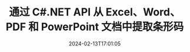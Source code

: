---
############################# Static ############################
layout: "auto-gen-parser"
date: 2024-02-13T17:01:05
draft: false
otherformats: dotm dotx epub html mht mhtml odp ods odt one otp ott pdf pps ppsx ppt

############################# Head ############################
head_title: ".NET 用于从 PDF、DOCX、PPTX、XLSX、EPUB 等提取条形码的 API"
head_description: "GroupDocs.Parser .NET API 允许软件开发者从 PDF、DOC、DOCX、PPT、PPTX、EML、MSG、XLS、XLSX、 .NET 个应用内的 CSV、ODT、RTF 和 EPUB 文档。"

############################# Header ############################
title: "通过 C#.NET API 从 Excel、Word、PDF 和 PowerPoint 文档中提取条形码"
description: "GroupDocs.Parser .NET API 允许程序员从 PDF、DOC、DOCX、PPT、PPTX、EML、MSG、XLS、XLSX、CSV 中提取条形码、ODT、RTF 和 EPUB 文档或页面区域。"
bg_image: "https://cms.admin.containerize.com/templates/aspose/App_Themes/V3/images/bg/header1.png"
bg_overlay: false
button:
    enable: true
    icon: "fas fa-arrow-down"
    label: "下载免费试用版"
    link: "https://downloads.groupdocs.com/parser/net"

############################# SubMenu ############################
submenu:
    enable: true

    left:
        img_alt: "GroupDocs.Parser for .NET"
        image: "https://cms.admin.containerize.com/templates/groupdocs/images/product-logos/90x90-noborder/groupdocs-parser-net.png"
        product: "GroupDocs.Parser"
        platform: ".NET"

    middle:
        button:

            # button loop
            - link: "https://apireference.groupdocs.com/parser/net"
              text: "API参考"

            # button loop
            - link: "https://github.com/groupdocs-parser"
              text: "代码示例"

            # button loop
            - link: "https://products.groupdocs.app/parser/family"
              text: "现场演示"

            # button loop
            - link: "https://purchase.groupdocs.com/pricing/parser/net"
              text: "价钱"

    right:
        link_download: "https://downloads.groupdocs.com/parser"
        link_learn: "https://docs.groupdocs.com/parser/net"
        link_buy: "https://purchase.groupdocs.com"

############################# About ############################
about:
    enable: true
    title: "如何从DOT文件.NET API中提取条形码？"
    content: |
        条形码是数字和字符的机器可读表示形式，在世界各地的许多环境中普遍使用，例如产品扫描和识别、汽车零部件跟踪、库存管理等。 GroupDocs.Parser for .NET 是一个功能强大的 API，可帮助开发者开发从不同类型的受支持文档格式（例如 PDF、电子邮件、电子书、Microsoft Office 格式）中提取文本、图像和条形码的解决方案：Word ({ 377}、DOCX)、PowerPoint (PPT、PPTX)、Excel (XLS、XLSX)、电子邮件 (EML、MSG) 格式等等。 .NET API 支持多种高级文档解析功能，例如按关键字搜索文本、准确的文本提取、HTML 或 Markdown 格式的文本提取、带坐标的文本区域提取、提取元数据或条形码等。
        
        

############################# Steps ############################
steps:
    enable: true
    title_left: "从.NET中的DOT中提取条形码"
    content_left: |
        [GroupDocs.Parser for .NET](/zh/parser/net/) 让 C# 开发者只需执行几个简单的步骤即可轻松从 DOT 文件中提取条形码。
        
        * 实例化初始文档的 [Parser](https://reference.groupdocs.com/net/parser/groupdocs.parser/parser) 对象；
        * 检查文件是否支持条码提取；
        * 调用 [GetBarcodes](https://reference.groupdocs.com/parser/net/groupdocs.parser/parser/methods/getbarcodes) 方法并获取  的集合 [PageBarcodeArea](https://reference.groupdocs.com/parser/net/groupdocs.parser.data/pagebarcodearea) 对象；
        * 迭代集合并获取条形码值。

    title_right: "了解有关条形码提取的更多信息"
    content_right: |
        * <a href="https://docs.groupdocs.com/parser/net/extract-barcodes-from-document/">如何从文档中提取条形码</a>
        * <a href="https://docs.groupdocs.com/parser/net/extract-barcodes-from-document-page/">如何从文档页面中提取条形码</a>
        * <a href="https://docs.groupdocs.com/parser/net/extract-barcodes-from-document-page-area/">如何从文档页面区域提取条形码</a>
    
    code: |
     {{% parser/additional-styles %}}
     {{< parser/code-parser title="如何使用 C# 示例代码从 DOT 文件中提取条形码">}}

        ```csharp    
        // 使用 GroupDocs.Parser API 从 DOT 文件中提取条形码
        // 创建 Parser 类的实例
        using (Parser parser = new Parser(Constants.SamplePdfWithBarcodes)) {
            // 检查文件是否支持条形码提取
            if (!parser.Features.Barcodes) {
                Console.WriteLine("该文件不支持条形码提取。");
                return;
            }

            // {steps.code.scan}
            IEnumerable<PageBarcodeArea> barcodes = parser.GetBarcodes();

            // 迭代条形码
            foreach (PageBarcodeArea barcode in barcodes) {
                // 打印页面索引
                Console.WriteLine("Page: " + barcode.Page.Index.ToString());
                // 打印条形码值
                Console.WriteLine("Value: " + barcode.Value);
            }
        }
        ```
     {{< /parser/code-parser >}}

############################# More ############################
more:
    enable: true
    title_left: "系统要求"
    content_left: |
        GroupDocs.Parser for .NET 所有主要平台和操作系统均支持 API。在执行下面的代码之前，请确保您的系统上安装了以下先决条件。
        
        * 操作系统：Microsoft Windows、Linux、MacOS
        * 开发环境：Microsoft Visual Studio, Xamarin, MonoDevelop
        * 构架
        * 从 [Nuget](https://www.nuget.org/packages/groupdocs.parser) 下载最新版本的 GroupDocs.Parser for .NET

    title_right: "为什么使用GroupDocs.Parser for .NET"
    content_right: |
        * 支持从任何支持的文档中提取纯文本    
        * 通过用户定义的模板解析文档    
        * 全面支持结构化文本提取    
        * 通过关键字和正则表达式进行文本搜索    
        * 提取格式化文本、元数据、图像、容器和附件    
        * 提取某些支持的文档格式的目录    
        * 从 PDF 文档解析表单数据    
        * 从文档中提取超链接   

############################# Demos ############################
demos:
    enable: true
    title: "现场演示 - 在线从文档中提取条形码"
    content: |
       立即访问 [GroupDocs.Parser 现场演示](https://products.groupdocs.app/parser/barcodes/) 网站，从文档中提取条形码。
       现场演示有以下好处。
        
############################# About Formats ############################
about_formats:
    enable: true

############################# More Formats ############################
more_formats:
    enable: true
    title: "从其他文档格式中提取条形码"
    content: |
        .NET 针对文件格式和图像的文档解析和条形码提取 API。提取一些流行文件格式的数据，如下所述。

############################# Back to top ###############################
back_to_top:
    enable: true
---